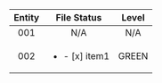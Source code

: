 | Entity        | File Status   | Level  |
|:-------------:|:-------------:|:------:|
| 001           | N/A           | N/A    |
| 002           | <ul><li>- [x] item1</li></ul> | GREEN  |
